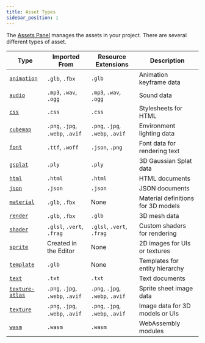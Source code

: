 ```yaml
---
title: Asset Types
sidebar_position: 1
---
```


The [Assets Panel](/user-manual/editor/interface/assets) manages the assets in your project. There are several different types of asset.

| Type                             | Imported From                    | Resource Extensions              | Description                        |
| -------------------------------- | -------------------------------- | -------------------------------- | ---------------------------------- |
| [`animation`](animation)         | `.glb`, `.fbx`                   | `.glb`                           | Animation keyframe data            |
| [`audio`](audio)                 | `.mp3`, `.wav`, `.ogg`           | `.mp3`, `.wav`, `.ogg`           | Sound data                         |
| [`css`](css)                     | `.css`                           | `.css`                           | Stylesheets for HTML               |
| [`cubemap`](cubemap)             | `.png`, `.jpg`, `.webp`, `.avif` | `.png`, `.jpg`, `.webp`, `.avif` | Environment lighting data          |
| [`font`](font)                   | `.ttf`, `.woff`                  | `.json`, `.png`                  | Font data for rendering text       |
| [`gsplat`](gsplat)               | `.ply`                           | `.ply`                           | 3D Gaussian Splat data             |
| [`html`](html)                   | `.html`                          | `.html`                          | HTML documents                     |
| [`json`](json)                   | `.json`                          | `.json`                          | JSON documents                     |
| [`material`](material)           | `.glb`, `.fbx`                   | None                             | Material definitions for 3D models |
| [`render`](render)               | `.glb`, `.fbx`                   | `.glb`                           | 3D mesh data                       |
| [`shader`](shader)               | `.glsl`, `.vert`, `.frag`        | `.glsl`, `.vert`, `.frag`        | Custom shaders for rendering       |
| [`sprite`](sprite)               | Created in the Editor            | None                             | 2D images for UIs or textures      |
| [`template`](template)           | `.glb`                           | None                             | Templates for entity hierarchy     |
| [`text`](text)                   | `.txt`                           | `.txt`                           | Text documents                     |
| [`texture-atlas`](texture-atlas) | `.png`, `.jpg`, `.webp`, `.avif` | `.png`, `.jpg`, `.webp`, `.avif` | Sprite sheet image data            |
| [`texture`](texture)             | `.png`, `.jpg`, `.webp`, `.avif` | `.png`, `.jpg`, `.webp`, `.avif` | Image data for 3D models or UIs    |
| [`wasm`](wasm)                   | `.wasm`                          | `.wasm`                          | WebAssembly modules                |
